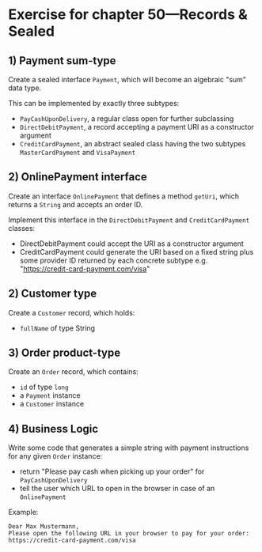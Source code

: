 # Exercise for chapter 50—Records & Sealed

## 1) Payment sum-type

Create a sealed interface `Payment`, which will become an algebraic "sum" data type.

This can be implemented by exactly three subtypes:

* `PayCashUponDelivery`, a regular class open for further subclassing
* `DirectDebitPayment`, a record accepting a payment URI as a constructor argument
* `CreditCardPayment`, an abstract sealed class having the two subtypes `MasterCardPayment` and `VisaPayment`

## 2) OnlinePayment interface

Create an interface `OnlinePayment` that defines a method `getUri`, which returns a `String`
and accepts an order ID.

Implement this interface in the `DirectDebitPayment` and `CreditCardPayment` classes:

- DirectDebitPayment could accept the URI as a constructor argument
- CreditCardPayment could generate the URI based on a fixed string plus some provider ID
  returned by each concrete subtype e.g. "https://credit-card-payment.com/visa"

## 2) Customer type

Create a `Customer` record, which holds:

* `fullName` of type String

## 3) Order product-type

Create an `Order` record, which contains:

* `id` of type `long`
* a `Payment` instance
* a `Customer` instance

## 4) Business Logic

Write some code that generates a simple string with payment instructions for any given `Order`
instance:

* return "Please pay cash when picking up your order" for `PayCashUponDelivery`
* tell the user which URL to open in the browser in case of an `OnlinePayment`

Example:

````text
Dear Max Mustermann,
Please open the following URL in your browser to pay for your order:
https://credit-card-payment.com/visa
````